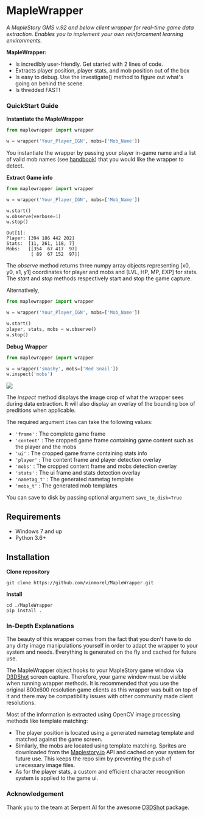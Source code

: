 # MapleWrapper

_A MapleStory GMS v.92 and below client wrapper for real-time game data extraction. Enables you to implement your own reinforcement learning environments._

**MapleWrapper:**

* Is incredibly user-friendly. Get started with 2 lines of code. 
* Extracts player position, player stats, and mob position out of the box 
* Is easy to debug. Use the investigate() method to figure out what's going on behind the scene.
* Is thredded FAST!

### QuickStart Guide
**Instantiate the MapleWrapper**
```python
from maplewrapper import wrapper

w = wrapper('Your_Player_IGN', mobs=['Mob_Name'])
```
You instantiate the wrapper by passing your player in-game name and a list of valid mob names (see [handbook](/wrapper/utils/mobs.txt)) that you would like the wrapper to detect. 

**Extract Game info**


```python
from maplewrapper import wrapper

w = wrapper('Your_Player_IGN', mobs=['Mob_Name'])

w.start()
w.observe(verbose=1)
w.stop()
```
```
Out[1]: 
Player: [394 186 442 202] 
Stats:  [11, 261, 118, 7]
Mobs:   [[354  67 417  97]
         [ 89  67 152  97]]
```
The _observe_ method returns three numpy array objects representing [x0, y0, x1, y1] coordinates for player and mobs and [LVL, HP, MP, EXP] for stats. The _start_ and _stop_ methods respectively start and stop the game capture. 

Alternatively,
```python
from maplewrapper import wrapper

w = wrapper('Your_Player_IGN', mobs=['Mob_Name'])

w.start()
player, stats, mobs = w.observe()
w.stop()
```

**Debug Wrapper**

```python
from maplewrapper import wrapper

w = wrapper('smashy', mobs=['Red Snail'])
w.inspect('mobs')
```
![](/assets/mobs.png) 

The _inspect_ method displays the image crop of what the wrapper sees during data extraction. It will also display an overlay of the bounding box of preditions when applicable.

The required argument ```item``` can take the following values:
* ```'frame'``` : The complete game frame
* ```'content'``` : The cropped game frame containing game content such as the player and the mobs
* ```'ui'``` : The cropped game frame containing stats info
* ```'player'``` : The content frame and player detection overlay 
* ```'mobs'``` : The cropped content frame and mobs detection overlay
* ```'stats'``` : The ui frame and stats detection overlay
* ```'nametag_t'``` : The generated nametag template
* ```'mobs_t'``` : The generated mob templates

You can save to disk by passing optional argument ```save_to_disk=True```

## Requirements
* Windows 7 and up
* Python 3.6+ 


## Installation
**Clone repository**
```
git clone https://github.com/vinmorel/MapleWrapper.git
```
**Install**
```
cd ./MapleWrapper
pip install .
```

### In-Depth Explanations
The beauty of this wrapper comes from the fact that you don't have to do any dirty image manipulations yourself in order to adapt the wrapper to your system and needs. Everything is generated on the fly and cached for future use. 

The MapleWrapper object hooks to your MapleStory game window via [D3DShot](https://github.com/SerpentAI/D3DShot) screen capture. Therefore, your game window must be visible when running wrapper methods. It is recommended that you use the original 800x600 resolution game clients as this wrapper was built on top of it and there may be compatibility issues with other community made client resolutions. 

Most of the information is extracted using OpenCV image processing methods like template matching: 
* The player position is located using a generated nametag template and matched against the game screen. 
* Similarly, the mobs are located using template matching. Sprites are downloaded from the [Maplestory.io](https://maplestory.io/) API and cached on your system for future use. This keeps the repo slim by preventing the push of unecessary image files. 
* As for the player stats, a custom and efficient character recognition system is applied to the game ui.


### Acknowledgement
Thank you to the team at Serpent.AI for the awesome [D3DShot](https://github.com/SerpentAI/D3DShot) package.

